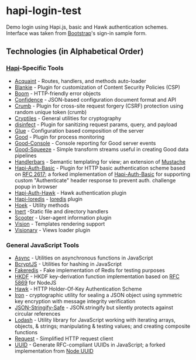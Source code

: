 # hapi-login-test
Demo login using Hapi.js, basic and Hawk authentication schemes. Interface was taken from <a href="https://getbootstrap.com/examples/signin/">Bootstrap</a>'s sign-in sample form.

## Technologies (in Alphabetical Order)
### <a href="https://github.com/hapijs/hapi">Hapi</a>-Specific Tools
<ul>
<li><a href="https://github.com/genediazjr/acquaint">Acquaint</a> - Routes, handlers, and methods auto-loader</li>
<li><a href="https://github.com/nlf/blankie">Blankie</a> - Plugin for customization of Content Security Policies (CSP)</li>
<li><a href="https://github.com/hapijs/boom">Boom</a> - HTTP-friendly error objects</li>
<li><a href="https://github.com/hapijs/confidence">Confidence</a> - JSON-based configuration document format and API</li>
<li><a href="https://github.com/hapijs/crumb">Crumb</a> - Plugin for cross-site request forgery (CSRF) protection using random unique token (crumb)</li>
<li><a href="https://github.com/hapijs/cryptiles">Cryptiles</a> - General utilities for cryptography</li>
<li><a href="https://github.com/genediazjr/Disinfect">disinfect</a> - Plugin for sanitizing request params, query, and payload</li>
<li><a href="https://github.com/hapijs/glue">Glue</a> - Configuration based composition of the server</li>
<li><a href="https://github.com/hapijs/good">Good</a> - Plugin for process monitoring</li>
<li><a href="https://github.com/hapijs/good-console">Good-Console</a> - Console reporting for Good server events</li>
<li><a href="https://github.com/hapijs/good-squeeze">Good-Squeeze</a> - Simple transform streams useful in creating Good data pipelines</li>
<li><a href="https://github.com/wycats/handlebars.js">Handlerbars</a> - Semantic templating for view; an extension of <a href="https://github.com/mustache/mustache.github.com">Mustache</a></li>
<li><a href="https://github.com/identityclash/hapi-auth-basic">Hapi-Auth-Basic</a> - Plugin for HTTP basic authentication scheme based on <a href="https://www.ietf.org/rfc/rfc2617.txt">RFC 2617</a>; a forked implementation of <a href="https://github.com/hapijs/hapi-auth-basic">Hapi-Auth-Basic</a> for supporting custom "Authenticate" header response to prevent auth. challenge popup in browser</li>
<li><a href="https://github.com/hapijs/hapi-auth-hawk">Hapi-Auth-Hawk</a> - Hawk authentication plugin</li>
<li><a href="https://github.com/cilindrox/hapi-ioredis">Hapi-Ioredis</a> - <a href="https://github.com/luin/ioredis">Ioredis</a> plugin</li>
<li><a href="https://github.com/hapijs/hoek">Hoek</a> - Utility methods</li>
<li><a href="https://github.com/hapijs/inert">Inert</a> -Static file and directory handlers</li>
<li><a href="https://github.com/hapijs/scooter">Scooter</a> - User-agent information plugin</li>
<li><a href="https://github.com/hapijs/vision">Vision</a> - Templates rendering support</li>
<li><a href="https://github.com/hapijs/visionary">Visionary</a> - Views loader plugin</li>
</ul>

### General JavaScript Tools
<ul>
<li><a href="https://github.com/caolan/async">Async</a> - Utilities on asynchronous functions in JavaScript</li>
<li><a href="https://github.com/dcodeIO/bcrypt.js">BcryptJS</a> - Utilities for hashing in JavaScript</li>
<li><a href="https://github.com/hdachev/fakeredis">Fakeredis</a> - Fake implementation of Redis for testing purposes</li>
<li><a href="https://github.com/benadida/node-hkdf">HKDF</a> - HKDF key-derivation function implementation based on <a href="https://tools.ietf.org/html/rfc5869">RFC 5869</a> for NodeJS</li>
<li><a href="https://github.com/hueniverse/hawk">Hawk</a> - HTTP Holder-Of-Key Authentication Scheme</li>
<li><a href="https://github.com/hueniverse/iron">Iron</a> - cryptographic utility for sealing a JSON object using symmetric key encryption with message integrity verification</li>
<li><a href="https://github.com/isaacs/json-stringify-safe">JSON-Stringify-Safe</a> - JSON.stringify but silently protects against circular references</li>
<li><a href="https://github.com/lodash/lodash">Lodash</a> - Utility library for JavaScript working with iterating arrays, objects, & strings; manipulating & testing values; and creating composite functions</li>
<li><a href="https://github.com/request/request">Request</a> - Simplified HTTP request client</li>
<li><a href="https://github.com/defunctzombie/node-uuid">UUID</a> - Generate RFC-compliant UUIDs in JavaScript; a forked implementation from <a href="https://github.com/broofa/node-uuid">Node UUID</a></li>
</ul>
